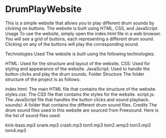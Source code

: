 # DrumPlayWebsite
This is a simple website that allows you to play different drum sounds by clicking on buttons. The website is built using HTML, CSS, and JavaScript.
Usage To use the website, simply open the index.html file in a web browser. You will see a grid of buttons, each representing a different drum sound. Clicking on any of the buttons will play the corresponding sound.

Technologies Used The website is built using the following technologies:

HTML: Used for the structure and layout of the website. CSS: Used for styling and appearance of the website. JavaScript: Used to handle the button clicks and play the drum sounds. Folder Structure The folder structure of the project is as follows:

index.html: The main HTML file that contains the structure of the website. styles.css: The CSS file that contains the styles for the website. script.js: The JavaScript file that handles the button clicks and sound playback. sounds/: A folder that contains the different drum sound files. Credits The drum sound files used in this website are sourced from Freesound. Here is the list of sound files used:

kick-bass.mp3 snare.mp3 crash.mp3 tom1.mp3 tom2.wmp3 tom3.mp3 tom4.mp3
